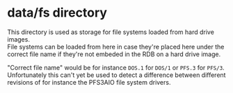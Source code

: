 # data/fs directory

This directory is used as storage for file systems loaded from hard drive images.  
File systems can be loaded from here in case they're placed here under the correct file name if they're not embeded in the RDB on a hard drive image.

"Correct file name" would be for instance `DOS.1` for `DOS/1` or `PFS.3` for `PFS/3`.  
Unfortunately this can't yet be used to detect a difference between different revisions of for instance the PFS3AIO file system drivers.
